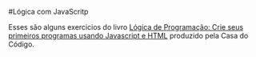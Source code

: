 #Lógica com JavaScritp

Esses são alguns exercicios do livro [Lógica de Programação: Crie seus primeiros programas usando Javascript e HTML](http://www.casadocodigo.com.br/products/livro-programacao) produzido pela Casa do Código.

